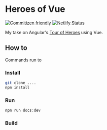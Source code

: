 # Heroes of Vue

[![Commitizen friendly](https://img.shields.io/badge/commitizen-friendly-brightgreen.svg)](http://commitizen.github.io/cz-cli/)
[![Netlify Status](https://api.netlify.com/api/v1/badges/98300828-3335-4906-8f15-93c76aecaff5/deploy-status)](https://app.netlify.com/sites/heroes-of-vue/deploys)

My take on Angular's [Tour of Heroes](https://angular.io/tutorial#tutorial-tour-of-heroes) using Vue.

## How to

Commands run to

### Install

```bash
git clone ....
npm install
```

### Run

```bash
npm run docs:dev
```

### Build

```bash

```
